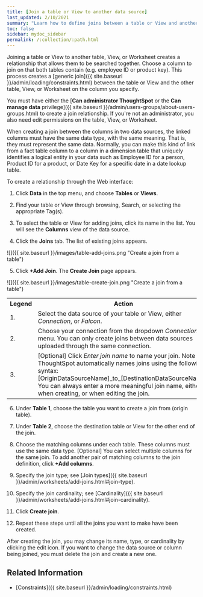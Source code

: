 ```yaml
---
title: [Join a table or View to another data source]
last_updated: 2/10/2021
summary: "Learn how to define joins between a table or View and another table, View, or Worksheet"
toc: false
sidebar: mydoc_sidebar
permalink: /:collection/:path.html
---
```

Joining a table or View to another table, View, or Worksheet creates a relationship that allows them to be searched together. Choose a column to join on that both tables contain (e.g. employee ID or product key). This process creates a [generic join]({{ site.baseurl }}/admin/loading/constraints.html) between the table or View and the other table, View, or Worksheet on the column you specify.

You must have either the [**Can administrator ThoughtSpot** or the **Can manage data** privilege]({{ site.baseurl }}/admin/users-groups/about-users-groups.html) to create a join relationship. If you're not an administrator, you also need edit permissions on the table, View, or Worksheet.

When creating a join between the columns in two data sources, the linked columns must have the same data type, with the same meaning. That is, they must represent the same data. Normally, you can make this kind of link from a fact table column to a column in a dimension table that uniquely identifies a logical entity in your data such as Employee ID for a person, Product ID for a product, or Date Key for a specific date in a date lookup table.

To create a relationship through the Web interface:

1. Click **Data** in the top menu, and choose **Tables** or **Views**.

2. Find your table or View through browsing, Search, or selecting the appropriate Tag(s).

3. To select the table or View for adding joins, click its name in the list. You will see the **Columns** view of the data source.

4. Click the **Joins** tab. The list of existing joins appears.

  ![]({{ site.baseurl }}/images/table-add-joins.png "Create a join from a table")

5. Click **+Add Join**. The **Create Join** page appears.

  ![]({{ site.baseurl }}/images/table-create-join.png "Create a join from a table")
  <table>
    <tr>
      <th>Legend</th>
      <th>Action</th>
    </tr>
    <tr>
      <td>1.</td>
      <td>Select the data source of your table or View, either <em>Connection</em>, or <em>Falcon</em>.</td>
    </tr>
    <tr>
      <td>2.</td>
      <td>Choose your connection from the dropdown <em>Connection</em> menu. You can only create joins between data sources uploaded through the same connection.</td>
    </tr>
    <tr>
      <td>3.</td>
      <td>[Optional] Click <em> Enter join name</em> to name your join. Note that ThoughtSpot automatically names joins using the following syntax: [OriginDataSourceName]_to_[DestinationDataSourceName]. You can always enter a more meaningful join name, either when creating, or when editing the join.</td>
    </tr>
  </table>

6. Under **Table 1**, choose the table you want to create a join from (origin table).

7. Under **Table 2**, choose the destination table or View for the other end of the join.

8. Choose the matching columns under each table. These columns must use the same data type. [Optional] You can select multiple columns for the same join. To add another pair of matching columns to the join definition, click **+Add columns**.

9. Specify the join type; see [Join types]({{ site.baseurl }}/admin/worksheets/add-joins.html#join-type).

10. Specify the join cardinality; see [Cardinality]({{ site.baseurl }}/admin/worksheets/add-joins.html#join-cardinality).

11. Click **Create join**.

12. Repeat these steps until all the joins you want to make have been created.

After creating the join, you may change its name, type, or cardinality by clicking the edit icon. If you want to change the data source or column being joined, you must delete the join and create a new one.

## Related Information

-   [Constraints]({{ site.baseurl }}/admin/loading/constraints.html)
